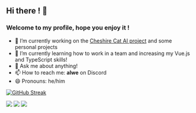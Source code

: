 ## Hi there ! 👋
### Welcome to my profile, hope you enjoy it !

- 🔭 I’m currently working on the [Cheshire Cat AI project](https://github.com/cheshire-cat-ai/admin-vue) and some personal projects
- 🌱 I’m currently learning how to work in a team and increasing my Vue.js and TypeScript skills!
- 💬 Ask me about anything!
- 📫 How to reach me: **alwe** on Discord
- 😄 Pronouns: he/him

[![GitHub Streak](https://streak-stats.demolab.com?user=zAlweNy26&theme=vue-dark&border_radius=5&date_format=j%2Fn%5B%2FY%5D&mode=weekly&card_width=450&card_height=200)](https://git.io/streak-stats)

<picture>
<source
  srcset="https://github-readme-stats.vercel.app/api?username=zAlweNy26&count_private=true&show_icons=true&include_all_commits=true&theme=vue-dark&hide_rank=true"
  media="(prefers-color-scheme: dark)"
/>
<source
  srcset="https://github-readme-stats.vercel.app/api?username=zAlweNy26&count_private=true&show_icons=true&include_all_commits=true&theme=vue&hide_rank=true"
  media="(prefers-color-scheme: light), (prefers-color-scheme: no-preference)"
/>
<img src="https://github-readme-stats.vercel.app/api?username=zAlweNy26&count_private=true&show_icons=true&include_all_commits=true&theme=vue&hide_rank=true" />
</picture>

<picture>
<source
  srcset="https://github-readme-stats.vercel.app/api/top-langs?username=zAlweNy26&theme=vue-dark&size_weight=0.4&count_weight=0.6"
  media="(prefers-color-scheme: dark)"
/>
<source
  srcset="https://github-readme-stats.vercel.app/api/top-langs?username=zAlweNy26&size_weight=0.4&count_weight=0.6&theme=vue"
  media="(prefers-color-scheme: light), (prefers-color-scheme: no-preference)"
/>
<img src="https://github-readme-stats.vercel.app/api/top-langs?username=zAlweNy26&size_weight=0.4&count_weight=0.6&theme=vue" />
</picture>

<picture>
<source
  srcset="https://github-readme-stats.vercel.app/api/wakatime?username=zAlweNy26&theme=vue-dark&layout=compact"
  media="(prefers-color-scheme: dark)"
/>
<source
  srcset="https://github-readme-stats.vercel.app/api/wakatime?username=zAlweNy26&layout=compact&theme=vue"
  media="(prefers-color-scheme: light), (prefers-color-scheme: no-preference)"
/>
<img src="https://github-readme-stats.vercel.app/api/wakatime?username=zAlweNy26&layout=compact&theme=vue" />
</picture>

<!--
- 🔭 I’m currently working on ...
- 🌱 I’m currently learning ...
- 👯 I’m looking to collaborate on ...
- 🤔 I’m looking for help with ...
- 💬 Ask me about ...
- 📫 How to reach me: ...
- 😄 Pronouns: ...
- ⚡ Fun fact: ...
-->

